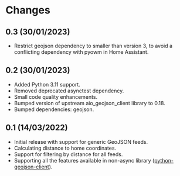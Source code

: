 # Changes

## 0.3 (30/01/2023)
* Restrict geojson dependency to smaller than version 3, to avoid a conflicting 
  dependency with pyowm in Home Assistant.

## 0.2 (30/01/2023)
* Added Python 3.11 support.
* Removed deprecated asynctest dependency.
* Small code quality enhancements.
* Bumped version of upstream aio_geojson_client library to 0.18.
* Bumped dependencies: geojson.

## 0.1 (14/03/2022)
* Initial release with support for generic GeoJSON feeds.
* Calculating distance to home coordinates.
* Support for filtering by distance for all feeds.
* Supporting all the features available in non-async library 
  ([python-geojson-client](https://github.com/exxamalte/python-geojson-client)).
